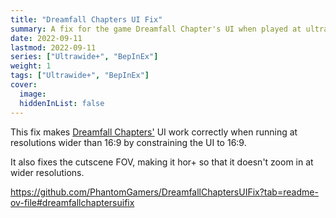 ```yaml
---
title: "Dreamfall Chapters UI Fix"
summary: A fix for the game Dreamfall Chapter's UI when played at ultrawide and wider resolutions
date: 2022-09-11
lastmod: 2022-09-11
series: ["Ultrawide+", "BepInEx"]
weight: 1
tags: ["Ultrawide+", "BepInEx"]
cover:
  image:
  hiddenInList: false
---
```


This fix makes [Dreamfall Chapters'](https://store.steampowered.com/app/237850/Dreamfall_Chapters/) UI work correctly when running at resolutions wider than 16:9 by constraining the UI to 16:9.

It also fixes the cutscene FOV, making it hor+ so that it doesn't zoom in at wider resolutions.

https://github.com/PhantomGamers/DreamfallChaptersUIFix?tab=readme-ov-file#dreamfallchaptersuifix